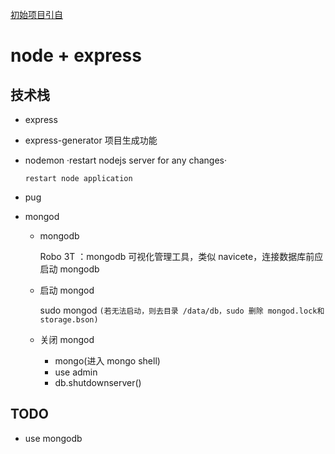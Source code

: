 
[初始项目引自](https://www.jianshu.com/p/db4df1938eca)

# node + express

## 技术栈

- express

- express-generator 项目生成功能

- nodemon ·restart nodejs server for any changes·

    ````
    restart node application
    ````

- pug

- mongod

    - mongodb

        Robo 3T ：mongodb 可视化管理工具，类似 navicete，连接数据库前应启动 mongodb

    - 启动 mongod

        sudo mongod ```(若无法启动，则去目录 /data/db，sudo 删除 mongod.lock和storage.bson)```

    - 关闭 mongod
        - mongo(进入 mongo shell)
        - use admin
        - db.shutdownserver()

## TODO

- use mongodb